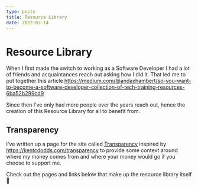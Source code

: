```yaml
---
type: posts
title: Resource Library
date: 2022-03-14
---
```


# Resource Library

When I first made the switch to working as a Software Developer I had a lot of friends and acquaintances reach out asking how I did it. That led me to put together this article https://medium.com/@andaxhambert/so-you-want-to-become-a-software-developer-collection-of-tech-training-resources-6ba52b299cd9

Since then I've only had more people over the years reach out, hence the creation of this Resource Library for all to benefit from.

## Transparency

I've written up a page for the site called [Transparency](/transparency) inspired by https://kentcdodds.com/transparency to provide some context around where my money comes from and where your money would go if you choose to support me.

Check out the pages and links below that make up the resource library itself 👀
